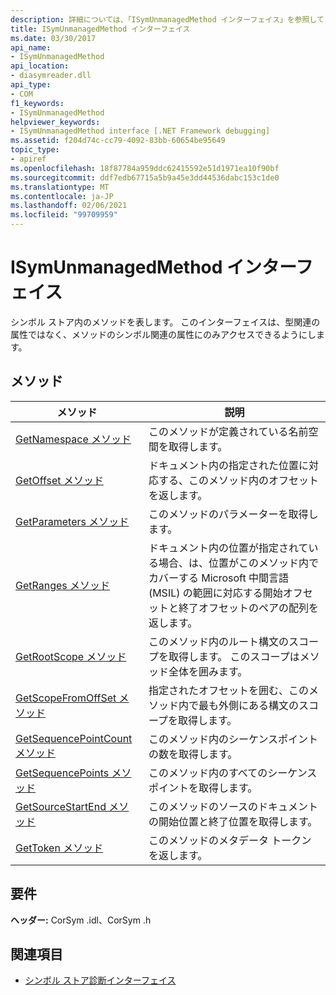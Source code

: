 ```yaml
---
description: 詳細については、「ISymUnmanagedMethod インターフェイス」を参照してください。
title: ISymUnmanagedMethod インターフェイス
ms.date: 03/30/2017
api_name:
- ISymUnmanagedMethod
api_location:
- diasymreader.dll
api_type:
- COM
f1_keywords:
- ISymUnmanagedMethod
helpviewer_keywords:
- ISymUnmanagedMethod interface [.NET Framework debugging]
ms.assetid: f204d74c-cc79-4092-83bb-60654be95649
topic_type:
- apiref
ms.openlocfilehash: 18f87784a959ddc62415592e51d1971ea10f90bf
ms.sourcegitcommit: ddf7edb67715a5b9a45e3dd44536dabc153c1de0
ms.translationtype: MT
ms.contentlocale: ja-JP
ms.lasthandoff: 02/06/2021
ms.locfileid: "99709959"
---
```

# <a name="isymunmanagedmethod-interface"></a>ISymUnmanagedMethod インターフェイス

シンボル ストア内のメソッドを表します。 このインターフェイスは、型関連の属性ではなく、メソッドのシンボル関連の属性にのみアクセスできるようにします。  
  
## <a name="methods"></a>メソッド  
  
|メソッド|説明|  
|------------|-----------------|  
|[GetNamespace メソッド](isymunmanagedmethod-getnamespace-method.md)|このメソッドが定義されている名前空間を取得します。|  
|[GetOffset メソッド](isymunmanagedmethod-getoffset-method.md)|ドキュメント内の指定された位置に対応する、このメソッド内のオフセットを返します。|  
|[GetParameters メソッド](isymunmanagedmethod-getparameters-method.md)|このメソッドのパラメーターを取得します。|  
|[GetRanges メソッド](isymunmanagedmethod-getranges-method.md)|ドキュメント内の位置が指定されている場合、は、位置がこのメソッド内でカバーする Microsoft 中間言語 (MSIL) の範囲に対応する開始オフセットと終了オフセットのペアの配列を返します。|  
|[GetRootScope メソッド](isymunmanagedmethod-getrootscope-method.md)|このメソッド内のルート構文のスコープを取得します。 このスコープはメソッド全体を囲みます。|  
|[GetScopeFromOffSet メソッド](isymunmanagedmethod-getscopefromoffset-method.md)|指定されたオフセットを囲む、このメソッド内で最も外側にある構文のスコープを取得します。|  
|[GetSequencePointCount メソッド](isymunmanagedmethod-getsequencepointcount-method.md)|このメソッド内のシーケンスポイントの数を取得します。|  
|[GetSequencePoints メソッド](isymunmanagedmethod-getsequencepoints-method.md)|このメソッド内のすべてのシーケンスポイントを取得します。|  
|[GetSourceStartEnd メソッド](isymunmanagedmethod-getsourcestartend-method.md)|このメソッドのソースのドキュメントの開始位置と終了位置を取得します。|  
|[GetToken メソッド](isymunmanagedmethod-gettoken-method.md)|このメソッドのメタデータ トークンを返します。|  
  
## <a name="requirements"></a>要件  

 **ヘッダー:** CorSym .idl、CorSym .h  
  
## <a name="see-also"></a>関連項目

- [シンボル ストア診断インターフェイス](diagnostics-symbol-store-interfaces.md)
